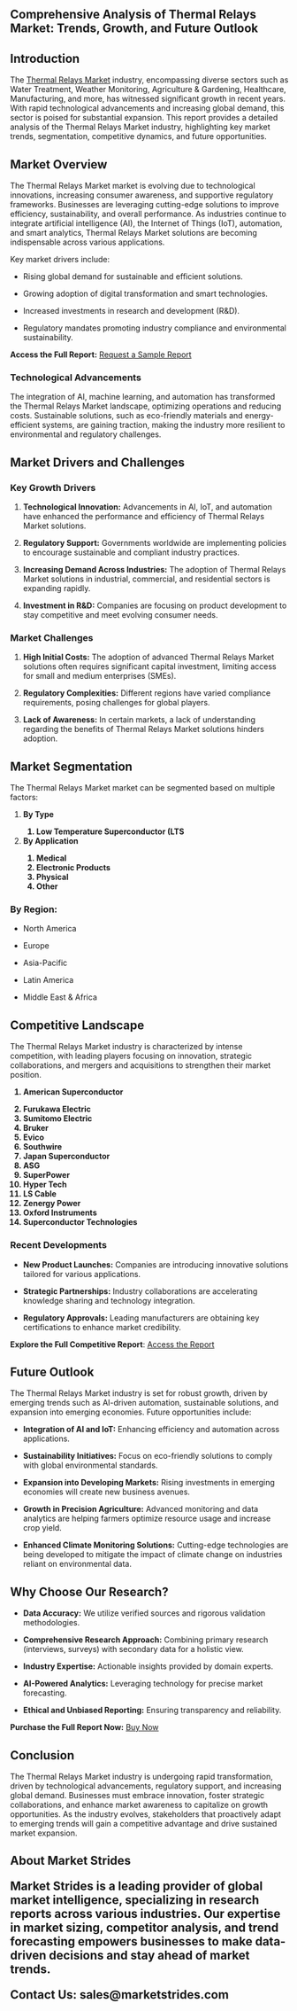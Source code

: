 <h2 data-pm-slice=""1 1 []"">Comprehensive Analysis of Thermal Relays Market: Trends, Growth, and Future Outlook</h2>
<h2>Introduction</h2>
<p>The <a href=https://marketstrides.com/report/thermal-relays-market>Thermal Relays Market</a> industry, encompassing diverse sectors such as Water Treatment, Weather Monitoring, Agriculture &amp; Gardening, Healthcare, Manufacturing, and more, has witnessed significant growth in recent years. With rapid technological advancements and increasing global demand, this sector is poised for substantial expansion. This report provides a detailed analysis of the Thermal Relays Market industry, highlighting key market trends, segmentation, competitive dynamics, and future opportunities.</p>
<h2>Market Overview</h2>
<p>The Thermal Relays Market market is evolving due to technological innovations, increasing consumer awareness, and supportive regulatory frameworks. Businesses are leveraging cutting-edge solutions to improve efficiency, sustainability, and overall performance. As industries continue to integrate artificial intelligence (AI), the Internet of Things (IoT), automation, and smart analytics, Thermal Relays Market solutions are becoming indispensable across various applications.</p>
<p>Key market drivers include:</p>
<ul data-spread=""false"">
<li>
<p>Rising global demand for sustainable and efficient solutions.</p>
</li>
<li>
<p>Growing adoption of digital transformation and smart technologies.</p>
</li>
<li>
<p>Increased investments in research and development (R&amp;D).</p>
</li>
<li>
<p>Regulatory mandates promoting industry compliance and environmental sustainability.</p>
</li>
</ul>
<p><strong>Access the Full Report:</strong>&nbsp;<a href=https://marketstrides.com/request-sample/thermal-relays-market>Request a Sample Report</a></p>
<h3>Technological Advancements</h3>
<p>The integration of AI, machine learning, and automation has transformed the Thermal Relays Market landscape, optimizing operations and reducing costs. Sustainable solutions, such as eco-friendly materials and energy-efficient systems, are gaining traction, making the industry more resilient to environmental and regulatory challenges.</p>
<h2>Market Drivers and Challenges</h2>
<h3>Key Growth Drivers</h3>
<ol start=""1"" data-spread=""false"">
<li>
<p><strong>Technological Innovation:</strong> Advancements in AI, IoT, and automation have enhanced the performance and efficiency of Thermal Relays Market solutions.</p>
</li>
<li>
<p><strong>Regulatory Support:</strong> Governments worldwide are implementing policies to encourage sustainable and compliant industry practices.</p>
</li>
<li>
<p><strong>Increasing Demand Across Industries:</strong> The adoption of Thermal Relays Market solutions in industrial, commercial, and residential sectors is expanding rapidly.</p>
</li>
<li>
<p><strong>Investment in R&amp;D:</strong> Companies are focusing on product development to stay competitive and meet evolving consumer needs.</p>
</li>
</ol>
<h3>Market Challenges</h3>
<ol start=""1"" data-spread=""false"">
<li>
<p><strong>High Initial Costs:</strong> The adoption of advanced Thermal Relays Market solutions often requires significant capital investment, limiting access for small and medium enterprises (SMEs).</p>
</li>
<li>
<p><strong>Regulatory Complexities:</strong> Different regions have varied compliance requirements, posing challenges for global players.</p>
</li>
<li>
<p><strong>Lack of Awareness:</strong> In certain markets, a lack of understanding regarding the benefits of Thermal Relays Market solutions hinders adoption.</p>
</li>
</ol>
<h2>Market Segmentation</h2>
<p>The Thermal Relays Market market can be segmented based on multiple factors:</p>
<p><strong><ol><li>By Type<ol><li>Low Temperature Superconductor (LTS</li></ol></li><li>By Application<ol><li>Medical</li><li>Electronic Products</li><li>Physical</li><li>Other</li></ol></li></ol></strong></p>
<h3>By Region:</h3>
<ul data-spread=""false"">
<li>
<p>North America</p>
</li>
<li>
<p>Europe</p>
</li>
<li>
<p>Asia-Pacific</p>
</li>
<li>
<p>Latin America</p>
</li>
<li>
<p>Middle East &amp; Africa</p>
</li>
</ul>
<h2>Competitive Landscape</h2>
<p>The Thermal Relays Market industry is characterized by intense competition, with leading players focusing on innovation, strategic collaborations, and mergers and acquisitions to strengthen their market position.</p>
<p><strong><ol>
<li>

American Superconductor</li><li>Furukawa Electric</li><li>Sumitomo Electric</li><li>Bruker</li><li>Evico</li><li>Southwire</li><li>Japan Superconductor</li><li>ASG</li><li>SuperPower</li><li>Hyper Tech</li><li>LS Cable</li><li>Zenergy Power</li><li>Oxford Instruments</li><li>Superconductor Technologies


</li>
</ol></strong></p>
<h3>Recent Developments</h3>
<ul data-spread=""false"">
<li>
<p><strong>New Product Launches:</strong> Companies are introducing innovative solutions tailored for various applications.</p>
</li>
<li>
<p><strong>Strategic Partnerships:</strong> Industry collaborations are accelerating knowledge sharing and technology integration.</p>
</li>
<li>
<p><strong>Regulatory Approvals:</strong> Leading manufacturers are obtaining key certifications to enhance market credibility.</p>
</li>
</ul>
<p><strong>Explore the Full Competitive Report</strong>:&nbsp;<a href=https://marketstrides.com/report/thermal-relays-market>Access the Report</a></p>
<h2>Future Outlook</h2>
<p>The Thermal Relays Market industry is set for robust growth, driven by emerging trends such as AI-driven automation, sustainable solutions, and expansion into emerging economies. Future opportunities include:</p>
<ul data-spread=""false"">
<li>
<p><strong>Integration of AI and IoT:</strong> Enhancing efficiency and automation across applications.</p>
</li>
<li>
<p><strong>Sustainability Initiatives:</strong> Focus on eco-friendly solutions to comply with global environmental standards.</p>
</li>
<li>
<p><strong>Expansion into Developing Markets:</strong> Rising investments in emerging economies will create new business avenues.</p>
</li>
<li>
<p><strong>Growth in Precision Agriculture:</strong> Advanced monitoring and data analytics are helping farmers optimize resource usage and increase crop yield.</p>
</li>
<li>
<p><strong>Enhanced Climate Monitoring Solutions:</strong> Cutting-edge technologies are being developed to mitigate the impact of climate change on industries reliant on environmental data.</p>
</li>
</ul>
<h2>Why Choose Our Research?</h2>
<ul data-spread=""false"">
<li>
<p><strong>Data Accuracy:</strong> We utilize verified sources and rigorous validation methodologies.</p>
</li>
<li>
<p><strong>Comprehensive Research Approach:</strong> Combining primary research (interviews, surveys) with secondary data for a holistic view.</p>
</li>
<li>
<p><strong>Industry Expertise:</strong> Actionable insights provided by domain experts.</p>
</li>
<li>
<p><strong>AI-Powered Analytics:</strong> Leveraging technology for precise market forecasting.</p>
</li>
<li>
<p><strong>Ethical and Unbiased Reporting:</strong> Ensuring transparency and reliability.</p>
</li>
</ul>
<p><strong>Purchase the Full Report Now:</strong>&nbsp;<a href=https://marketstrides.com/buyNow/thermal-relays-market?price=single_price>Buy Now</a></p>
<h2>Conclusion</h2>
<p>The Thermal Relays Market industry is undergoing rapid transformation, driven by technological advancements, regulatory support, and increasing global demand. Businesses must embrace innovation, foster strategic collaborations, and enhance market awareness to capitalize on growth opportunities. As the industry evolves, stakeholders that proactively adapt to emerging trends will gain a competitive advantage and drive sustained market expansion.</p>
<h2>About Market Strides</h337>
<p>Market Strides is a leading provider of global market intelligence, specializing in research reports across various industries. Our expertise in market sizing, competitor analysis, and trend forecasting empowers businesses to make data-driven decisions and stay ahead of market trends.</p>
<p><strong>Contact Us:</strong> <a>sales@marketstrides.com</a></p>
